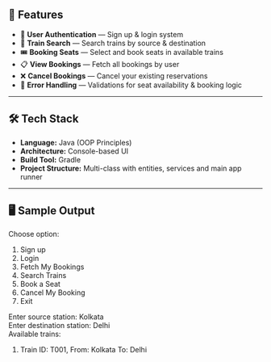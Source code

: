 ## 📌 Features

- 🔐 **User Authentication** — Sign up & login system
- 🚄 **Train Search** — Search trains by source & destination
- 🎟 **Booking Seats** — Select and book seats in available trains
- 📋 **View Bookings** — Fetch all bookings by user
- ❌ **Cancel Bookings** — Cancel your existing reservations
- 🧠 **Error Handling** — Validations for seat availability & booking logic

---

## 🛠 Tech Stack

- **Language:** Java (OOP Principles)
- **Architecture:** Console-based UI
- **Build Tool:** Gradle
- **Project Structure:** Multi-class with entities, services and main app runner

---

## 🖥 Sample Output

Choose option:
1. Sign up
2. Login
3. Fetch My Bookings
4. Search Trains
5. Book a Seat
6. Cancel My Booking
7. Exit

Enter source station: Kolkata  
Enter destination station: Delhi  
Available trains:
1. Train ID: T001, From: Kolkata To: Delhi
